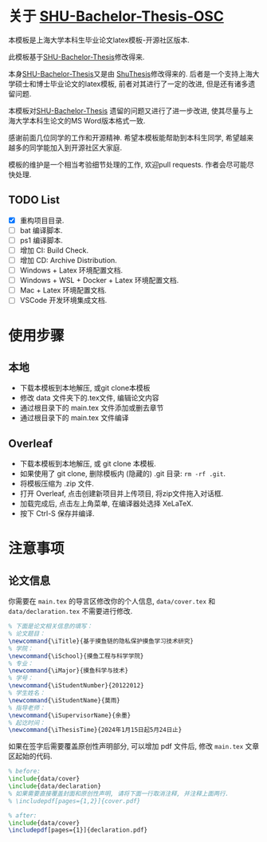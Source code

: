 # 关于 [SHU-Bachelor-Thesis-OSC](https://github.com/EnJiang/SHU-Bachelor-Thesis-OSC)
本模板是上海大学本科生毕业论文latex模板-开源社区版本. 

此模板基于[SHU-Bachelor-Thesis](https://github.com/alfredbowenfeng/SHU-Bachelor-Thesis)修改得来. 

本身[SHU-Bachelor-Thesis](https://github.com/alfredbowenfeng/SHU-Bachelor-Thesis)又是由
[ShuThesis](https://github.com/ahhylau/shuthesis)修改得来的. 
后者是一个支持上海大学硕士和博士毕业论文的latex模板, 前者对其进行了一定的改进, 但是还有诸多遗留问题. 

本模板对[SHU-Bachelor-Thesis](https://github.com/alfredbowenfeng/SHU-Bachelor-Thesis)
遗留的问题又进行了进一步改进, 使其尽量与上海大学本科生论文的MS Word版本格式一致. 

感谢前面几位同学的工作和开源精神. 
希望本模板能帮助到本科生同学, 希望越来越多的同学能加入到开源社区大家庭. 

模板的维护是一个相当考验细节处理的工作, 欢迎pull requests. 
作者会尽可能尽快处理. 

## TODO List

- [x] 重构项目目录.
- [ ] bat 编译脚本.
- [ ] ps1 编译脚本.
- [ ] 增加 CI: Build Check.
- [ ] 增加 CD: Archive Distribution.
- [ ] Windows + Latex 环境配置文档.
- [ ] Windows + WSL + Docker + Latex 环境配置文档.
- [ ] Mac + Latex 环境配置文档.
- [ ] VSCode 开发环境集成文档.

# 使用步骤

## 本地

- 下载本模板到本地解压, 或git clone本模板
- 修改 data 文件夹下的.tex文件, 编辑论文内容
- 通过根目录下的 main.tex 文件添加或删去章节
- 通过根目录下的 main.tex 文件编译

## Overleaf

- 下载本模板到本地解压, 或 git clone 本模板.
- 如果使用了 git clone, 删除模板内 (隐藏的) .git 目录: `rm -rf .git`.
- 将模板压缩为 .zip 文件.
- 打开 Overleaf, 点击创建新项目并上传项目, 将zip文件拖入对话框.
- 加载完成后, 点击左上角菜单, 在编译器处选择 XeLaTeX.
- 按下 Ctrl-S 保存并编译.

# 注意事项

## 论文信息

你需要在 `main.tex` 的导言区修改你的个人信息,  `data/cover.tex` 和 `data/declaration.tex` 不需要进行修改.

```tex
% 下面是论文相关信息的填写：
% 论文题目：
\newcommand{\iTitle}{基于摸鱼链的隐私保护摸鱼学习技术研究}
% 学院：
\newcommand{\iSchool}{摸鱼工程与科学学院}
% 专业：
\newcommand{\iMajor}{摸鱼科学与技术}
% 学号：
\newcommand{\iStudentNumber}{20122012}
% 学生姓名：
\newcommand{\iStudentName}{莫雨}
% 指导老师：
\newcommand{\iSupervisorName}{余墨}
% 起讫时间：
\newcommand{\iThesisTime}{2024年1月15日起5月24日止}
```

如果在签字后需要覆盖原创性声明部分, 可以增加 pdf 文件后, 修改 `main.tex` 文章区起始的代码.

```tex
% before:
\include{data/cover}
\include{data/declaration}
% 如果需要直接覆盖封面和原创性声明, 请将下面一行取消注释, 并注释上面两行. 
% \includepdf[pages={1,2}]{cover.pdf}

% after:
\include{data/cover}
\includepdf[pages={1}]{declaration.pdf}
```